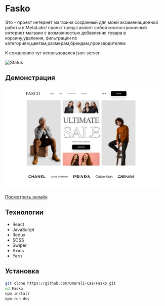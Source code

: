 # Fasko

Это - проект интернет магазина созданный для моей экзаменационной работы в MetaLabs!
проект представляет собой многостроничный интернет магазин с возможностью добавления товара в корзину,удаления, фильтрации по категориям,цветам,размерам,брендам,производителям

К сожалению тут использовался json-server

![Status](https://img.shields.io/badge/status-wip-yellow)  <!-- WIP — work in progress -->

## Демонстрация

![Скриншот](./public/fasko.png)

[Посмотреть онлайн](https://ссылка-на-деплой)

## Технологии

- React
- JavaScript
- Redux
- SCSS
- Swiper
- Axios
- Yarn

## Установка

```bash
git clone https://github.com/Umarali-Cas/Fasko.git
cd Fasko
npm install
npm run dev
